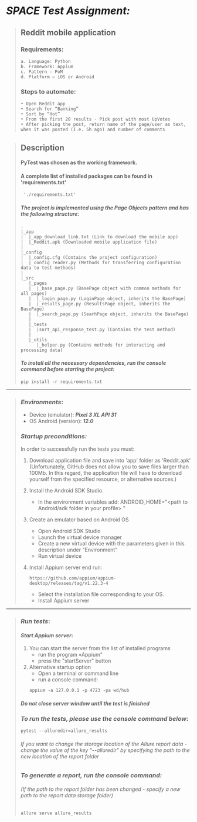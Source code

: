 # *SPACE Test Assignment:*
>## Reddit mobile application 
> ### Requirements:
> ~~~
> a. Language: Python 
> b. Framework: Appium
> c. Pattern – PoM
> d. Platform – iOS or Android
> ~~~
> ### Steps to automate:
> ~~~
> • Open Reddit app
> • Search for “Banking”
> • Sort by “Hot”
> • From the first 20 results - Pick post with most UpVotes
> • After picking the post, return name of the page/user as text, when it was posted (I.e. 5h ago) and number of comments
> ~~~

> ## Description
> #### PyTest was chosen as the working framework.
> #### A complete list of installed packages can be found in 'requirements.txt'
> ~~~
>  './requirements.txt'
> ~~~
> #### *The project is implemented using the Page Objects pattern and has the following structure:*
> ```
> .
> |_app
> |  |_app_download_link.txt (Link to download the mobile app)
> |  |_Reddit.apk (Downloaded mobile application file)
> |
> |_config 
> |  |_config.cfg (Contains the project configuration)
> |  |_config_reader.py (Methods for transferring configuration data to test methods)
> |
> |_src
>    |_pages
>    |  |_base_page.py (BasePage object with common methods for all pages)
>    |  |_login_page.py (LoginPage object, inherits the BasePage)
>    |  |_results_page.py (ResultsPage object, inherits the BasePage)
>    |  |_search_page.py (SearhPage object, inherits the BasePage)
>    |
>    |_tests
>    |  |sort_api_response_test.py (Contains the test method)
>    |
>    |_utils
>       |_helper.py (Contains methods for interacting and processing data)
> ```
> 
> #### *To install all the necessary dependencies, run the console command before starting the project:* 
> ~~~
> pip install -r requirements.txt
> ~~~
---
> ### _**Environments**_:
> - Device (emulator): _**Pixel 3 XL API 31**_
> - OS Android (version): _**12.0**_
>
> ### _**Startup preconditions:**_
>  In order to successfully run the tests you must:
>1. Download application file and save into 'app' folder as 'Reddit.apk'
>  (Unfortunately, GitHub does not allow you to save files larger than 100Mb. 
>  In this regard, the application file will have to download yourself from the specified resource, 
>  or alternative sources.)
>
> 
>2. Install the Android SDK Studio. 
>
>    - In the environment variables add:
>      ANDROID_HOME="<path to Android/sdk folder in your profile> "
>
> 
>3. Create an emulator based on Android OS
>    - Open Android SDK Studio
>    - Launch the virtual device manager
>    - Create a new virtual device with the parameters given in this description under "Environment" 
>    - Run virtual device 
>  
> 
>4. Install Appium server end run:
>    ~~~
>    https://github.com/appium/appium-desktop/releases/tag/v1.22.3-4
>    ~~~  
>    - Select the installation file corresponding to your OS. 
>    - Install Appium server
>  
---
>
> ### _**Run tests**_:
> #### _**Start Appium server**_: 
> 1. You can start the server from the list of installed programs
>     - run the program «Appium"
>     - press the "startServer" button 
> 2. Alternative startup option
>     - Open a terminal or command line
>     - run a console command: 
>     ~~~
>     appium -a 127.0.0.1 -p 4723 -pa wd/hub
>     ~~~
> #### _**Do not close server window until the test is finished**_
>
> ### _**To run the tests, please use the console command below:**_
> ~~~
> pytest --alluredir=allure_results
> ~~~
> ###### If you want to change the storage location of the Allure report data - change the value of the key *"--alluredir"* by specifying the path to the new location of the report folder
> ####
> ### _**To generate a report, run the console command:**_
> ###### _(If the path to the report folder has been changed - specify a new path to the report data storage folder)_
> ~~~
> allure serve allure_results
> ~~~

